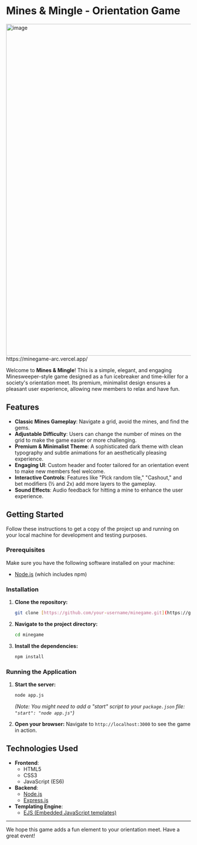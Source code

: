 # Mines & Mingle - Orientation Game
<img width="1208" height="906" alt="image" src="https://github.com/user-attachments/assets/0d23367b-3d6b-4399-a636-ee93f6381a87" />
https://minegame-arc.vercel.app/

Welcome to **Mines & Mingle**! This is a simple, elegant, and engaging Minesweeper-style game designed as a fun icebreaker and time-killer for a society's orientation meet. Its premium, minimalist design ensures a pleasant user experience, allowing new members to relax and have fun.

## Features

* **Classic Mines Gameplay**: Navigate a grid, avoid the mines, and find the gems.
* **Adjustable Difficulty**: Users can change the number of mines on the grid to make the game easier or more challenging.
* **Premium & Minimalist Theme**: A sophisticated dark theme with clean typography and subtle animations for an aesthetically pleasing experience.
* **Engaging UI**: Custom header and footer tailored for an orientation event to make new members feel welcome.
* **Interactive Controls**: Features like "Pick random tile," "Cashout," and bet modifiers (½ and 2x) add more layers to the gameplay.
* **Sound Effects**: Audio feedback for hitting a mine to enhance the user experience.

## Getting Started

Follow these instructions to get a copy of the project up and running on your local machine for development and testing purposes.

### Prerequisites

Make sure you have the following software installed on your machine:

* [Node.js](https://nodejs.org/) (which includes npm)

### Installation

1.  **Clone the repository:**
    ```bash
    git clone [https://github.com/your-username/minegame.git](https://github.com/your-username/minegame.git)
    ```
2.  **Navigate to the project directory:**
    ```bash
    cd minegame
    ```
3.  **Install the dependencies:**
    ```bash
    npm install
    ```

### Running the Application

1.  **Start the server:**
    ```bash
    node app.js
    ```
    *(Note: You might need to add a "start" script to your `package.json` file: `"start": "node app.js"`)*

2.  **Open your browser:**
    Navigate to `http://localhost:3000` to see the game in action.

## Technologies Used

* **Frontend**:
    * HTML5
    * CSS3
    * JavaScript (ES6)
* **Backend**:
    * [Node.js](https://nodejs.org/)
    * [Express.js](https://expressjs.com/)
* **Templating Engine**:
    * [EJS (Embedded JavaScript templates)](https://ejs.co/)

---

We hope this game adds a fun element to your orientation meet. Have a great event!
